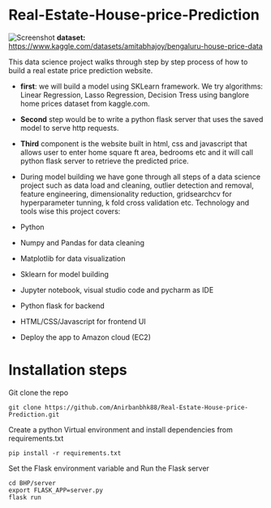 # Real-Estate-House-price-Prediction
![Screenshot](https://user-images.githubusercontent.com/2795092/211560402-4dd6fc96-c22c-4f63-aa2e-7214ebf9cf81.JPG)
**dataset:** https://www.kaggle.com/datasets/amitabhajoy/bengaluru-house-price-data

This data science project walks through step by step process of how to build a real estate price prediction website. 
* **first**: we will build a model using SKLearn framework. We try algorithms: Linear Regression, Lasso Regression, Decision Tress using banglore home prices dataset from kaggle.com.
* **Second** step would be to write a python flask server that uses the saved model to serve http requests.
* **Third** component is the website built in html, css and javascript that allows user to enter home square ft area, bedrooms etc and it will call python flask server to retrieve the predicted price.
* During model building we have gone through all steps of a data science project such as data load and cleaning, outlier detection and removal, feature engineering, dimensionality reduction, gridsearchcv for hyperparameter tunning, k fold cross validation etc. Technology and tools wise this project covers:

* Python
* Numpy and Pandas for data cleaning
* Matplotlib for data visualization
* Sklearn for model building
* Jupyter notebook, visual studio code and pycharm as IDE
* Python flask for backend
* HTML/CSS/Javascript for frontend UI
* Deploy the app to Amazon cloud (EC2)

# Installation steps
Git clone the repo
```
git clone https://github.com/Anirbanbhk88/Real-Estate-House-price-Prediction.git
```

Create a python Virtual environment and install dependencies from requirements.txt
```
pip install -r requirements.txt
```

Set the Flask environment variable and Run the Flask server
```
cd BHP/server
export FLASK_APP=server.py
flask run
```
